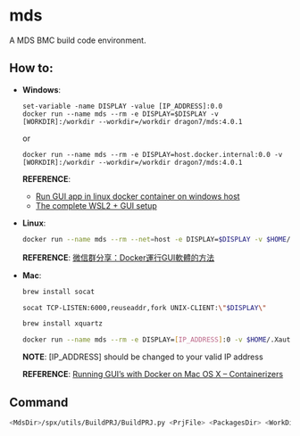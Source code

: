 # mds

A MDS BMC build code environment.


## How to:

- __Windows__:

    ```
    set-variable -name DISPLAY -value [IP_ADDRESS]:0.0
    docker run --name mds --rm -e DISPLAY=$DISPLAY -v [WORKDIR]:/workdir --workdir=/workdir dragon7/mds:4.0.1
    ```
    or
    ```
    docker run --name mds --rm -e DISPLAY=host.docker.internal:0.0 -v [WORKDIR]:/workdir --workdir=/workdir dragon7/mds:4.0.1
    ```

    __REFERENCE__: 

    * [Run GUI app in linux docker container on windows host](https://dev.to/darksmile92/run-gui-app-in-linux-docker-container-on-windows-host-4kde)
    * [The complete WSL2 + GUI setup](https://medium.com/@japheth.yates/the-complete-wsl2-gui-setup-2582828f4577)
- __Linux__:

    ```bash
    docker run --name mds --rm --net=host -e DISPLAY=$DISPLAY -v $HOME/.Xauthority:/root/.Xauthority dragon7/mds:4.0.1
    ```

    __REFERENCE__: [微信群分享：Docker運行GUI軟體的方法](https://www.csdn.net/article/2015-07-30/2825340)
- __Mac__:

    ```bash
    brew install socat

    socat TCP-LISTEN:6000,reuseaddr,fork UNIX-CLIENT:\"$DISPLAY\"

    brew install xquartz

    docker run --name mds --rm -e DISPLAY=[IP_ADDRESS]:0 -v $HOME/.Xauthority:/root/.Xauthority --privileged dragon7/mds:4.0.1
    ```
    __NOTE__: [IP_ADDRESS] should be changed to your valid IP address

    __REFERENCE__: [Running GUI’s with Docker on Mac OS X – Containerizers](https://cntnr.io/running-guis-with-docker-on-mac-os-x-a14df6a76efc)

## Command

```bash
<MdsDir>/spx/utils/BuildPRJ/BuildPRJ.py <PrjFile> <PackagesDir> <WorkDir> [BUILE|WIPE|REBUILD]
```

